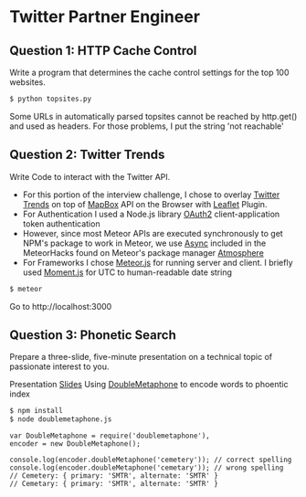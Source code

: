 Twitter Partner Engineer
========================


## Question 1: HTTP Cache Control
Write a program that determines the cache control settings for the top 100 websites.

```bash
$ python topsites.py
```

Some URLs in automatically parsed topsites cannot be reached by http.get() and used as headers. For those problems, I put the string 'not reachable'

## Question 2: Twitter Trends
Write Code to interact with the Twitter API. 

* For this portion of the interview challenge, I chose to overlay [Twitter Trends](https://dev.twitter.com/docs/api/1.1) on top of [MapBox](https://www.mapbox.com/mapbox.js/api/v2.1.0/) API on the Browser with [Leaflet](http://leafletjs.com/reference.html) Plugin. 
* For Authentication I used a Node.js library [OAuth2](https://www.npmjs.org/package/oauth) client-application token authentication
* However, since most Meteor APIs are executed synchronously to get NPM's package to work in Meteor, we use
[Async](https://github.com/meteorhacks/npm#async-utilities) included in the MeteorHacks found on Meteor's package manager [Atmosphere](http://atmospherejs.com/meteorhacks/npm) 
* For Frameworks I chose [Meteor.js](http://www.meteor.com) for running server and client. 
I briefly used [Moment.js](http://momentjs.com/) for UTC to human-readable date string

```bash
$ meteor
```

Go to http://localhost:3000

## Question 3: Phonetic Search
Prepare a three-slide, five-minute presentation on a technical topic of passionate interest to you. 

Presentation [Slides](http://slides.com/jackchi/metaphone--2/live)
Using [DoubleMetaphone](https://github.com/hgoebl/doublemetaphone) to encode words to phoentic index


```bash
$ npm install
$ node doublemetaphone.js
```

	var DoubleMetaphone = require('doublemetaphone'),
    encoder = new DoubleMetaphone();

	console.log(encoder.doubleMetaphone('cemetery')); // correct spelling
	console.log(encoder.doubleMetaphone('cemetary')); // wrong spelling
	// Cemetery: { primary: 'SMTR', alternate: 'SMTR' }
	// Cemetary: { primary: 'SMTR', alternate: 'SMTR' }

